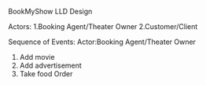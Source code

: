 BookMyShow LLD Design

Actors: 1.Booking Agent/Theater Owner 2.Customer/Client

Sequence of Events: Actor:Booking Agent/Theater Owner
1. Add movie 
2. Add advertisement
3. Take food Order
